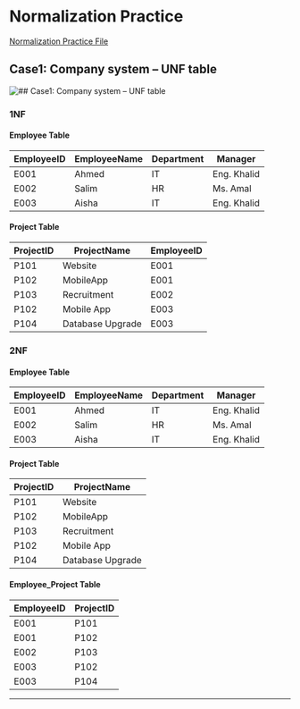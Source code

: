 ﻿# Normalization Practice

[Normalization Practice File](./PDF/Normalization-Task5.pdf)


## Case1: Company system – UNF table

![## Case1: Company system – UNF table
](./images/case1-CompanySystem.PNG)


### 1NF 
#### Employee Table
|EmployeeID   | EmployeeName  |  Department | Manager       |
|-------------|---------------|-------------|-------------- |
|E001         | Ahmed         | IT          | Eng. Khalid   |
|E002         | Salim         | HR          | Ms. Amal      |
|E003         | Aisha         | IT          | Eng. Khalid   |
#### Project Table
|ProjectID    | ProjectName     |EmployeeID   |
|-------------|---------------  |-------------|
|P101         | Website         | E001        |
|P102         | MobileApp       | E001        |
|P103         | Recruitment     | E002        |
|P102         | Mobile App      | E003        |
|P104         | Database Upgrade| E003        |

### 2NF
#### Employee Table
|EmployeeID   | EmployeeName  |  Department | Manager       |
|-------------|---------------|-------------|-------------- |
|E001         | Ahmed         | IT          | Eng. Khalid  |
|E002         | Salim         | HR          | Ms. Amal     |
|E003         | Aisha         | IT          | Eng. Khalid  |

#### Project Table
|ProjectID    | ProjectName     |
|-------------|---------------  |
|P101         | Website         | 
|P102         | MobileApp       |
|P103         | Recruitment     | 
|P102         | Mobile App      | 
|P104         | Database Upgrade| 

#### Employee_Project Table
|EmployeeID   | ProjectID     |
|-------------|---------------|
|E001         | P101          |
|E001         | P102          |
|E002         | P103          |
|E003         | P102          |
|E003         | P104          |


------------------------------
